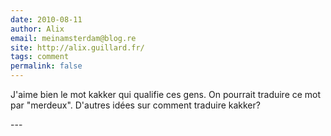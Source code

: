 ```yaml
---
date: 2010-08-11
author: Alix
email: meinamsterdam@blog.re
site: http://alix.guillard.fr/
tags: comment
permalink: false
---
```


<p>J'aime bien le mot kakker qui qualifie ces gens. On pourrait traduire ce mot par &quot;merdeux&quot;. D'autres idées sur comment traduire kakker?</p>
---